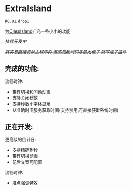 # ExtraIsland
`R0.01.drop1`

为[ClassIsland](https://classisland.tech/)扩充一些小小的功能

*持续开发中*

_~~其实想直接贡献主程序的 但感觉我代码质量太低了 就写成了插件~~_

## 完成的功能:
流畅时钟:
- 带有切换和闪动动画
- 支持关闭秒数
- 支持秒数小字体显示
- 从准确时间服务获取时间(支持禁用,可直接获取系统时间)
## 正在开发:
更高级的倒计日:
- 支持精确到秒
- 带有切换动画
- 前后文案可配置

流畅时钟:
- 准点强调特效